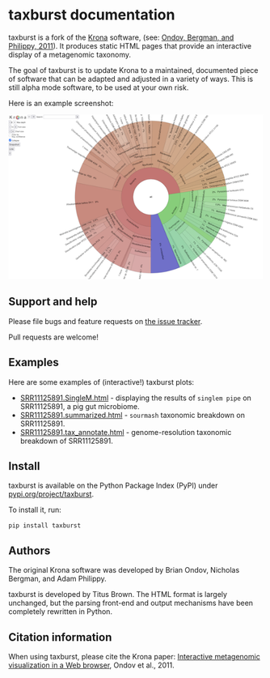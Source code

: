 # taxburst documentation

taxburst is a fork of the [Krona](https://github.com/marbl/Krona)
software, (see:
[Ondov, Bergman, and Philippy, 2011](https://bmcbioinformatics.biomedcentral.com/articles/10.1186/1471-2105-12-385)). It
produces static HTML pages that provide an interactive display of a
metagenomic taxonomy.

The goal of taxburst is to update Krona to a maintained, documented
piece of software that can be adapted and adjusted in a variety of
ways.  This is still alpha mode software, to be used at your own risk.

Here is an example screenshot:

![example output screenshot](examples/SRR606249.x.podar.tax.png)

## Support and help

Please file bugs and feature requests on [the issue tracker](https://github.com/taxburst/taxburst/issues).

Pull requests are welcome!

## Examples

Here are some examples of (interactive!) taxburst plots:

* [SRR11125891.SingleM.html](examples/SRR11125891.SingleM.html) - displaying the results of `singlem pipe` on SRR11125891, a pig gut microbiome.
* [SRR11125891.summarized.html](examples/SRR11125891.summarized.html) - `sourmash` taxonomic breakdown on SRR11125891.
* [SRR11125891.tax_annotate.html](examples/SRR11125891.tax_annotate.html) - genome-resolution taxonomic breakdown of SRR11125891.

## Install

taxburst is available on the Python Package Index (PyPI) under [pypi.org/project/taxburst](https://pypi.org/project/taxburst/).

To install it, run:

```
pip install taxburst
```

## Authors

The original Krona software was developed by Brian Ondov, Nicholas
Bergman, and Adam Philippy.

taxburst is developed by Titus Brown. The HTML format is largely unchanged,
but the parsing front-end and output mechanisms have been completely
rewritten in Python.

## Citation information

When using taxburst, please cite the Krona paper:
[Interactive metagenomic visualization in a Web browser](https://bmcbioinformatics.biomedcentral.com/articles/10.1186/1471-2105-12-385),
Ondov et al., 2011.

